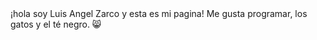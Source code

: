 <!DOCTYPE html>
<html lang="es">
<head>
    <meta charset="UTF-8">
    <meta name="viewport" content="width=device-width, user-scalable=no, initial-scale=1.0, maximum-scale=1.0, minimum-scale=1.0"/>
    <title>Sitio web de Luis Zarco</title>
</head>
<body>
    ¡hola soy Luis Angel Zarco y esta es mi pagina!
    Me gusta programar, los gatos y el té negro. 😸
</body>
</html>
